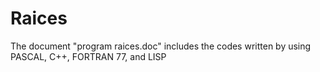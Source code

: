 # Raices
<P>
  The document "program raices.doc" includes the codes written by using PASCAL, C++, FORTRAN 77, and LISP
</P>
